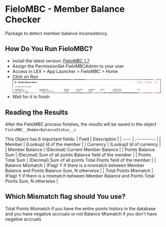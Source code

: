 # FieloMBC - Member Balance Checker

Package to detect member balance inconsistency.

## How Do You Run FieloMBC?

- Install the latest version: [FieloMBC 1.7](https://login.salesforce.com/packaging/installPackage.apexp?p0=04tHY0000000VgmYAE)
- Assign the PermissionSet FieloMBCAdmin to your user
- Access in LEX > App Launcher > FieloMBC > Home
- Click on Run
![Alt text](image-1.png)
- Wait for it to finish

## Reading the Results

After the FieloMBC process finishes, the results will be saved in the object `FieloMBC__MemberBalanceStatus__c`

This Object has 6 important fields:
| Field | Description |
| :---: | :---------: |
| Member | (Lookup) Id of the member |
| Currency | (Lookup) Id of currency |
| Member Balance | (Decimal) Current Member Balance |
| Points Balance Sum | (Decimal) Sum of all points Balance field of the member |
| Points Total Sum | (Decimal) Sum of all points Total Points field of the member |
| Balance Mismatch | (Flag) Y if there is a mismatch between Member Balance and Points Balance Sum, N otherwise |
| Total Points Mismatch | (Flag) Y if there is a mismatch between Member Balance and Points Total Points Sum, N otherwise |

## Which Mismatch flag should You use?

Total Points Mismatch if you have the entire points history in the database and you have negative accruals or not
Balance Mismatch if you don't have negative accruals